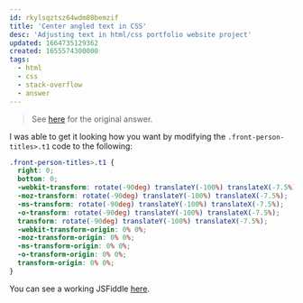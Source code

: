 ```yaml
---
id: rkylsqztsz64wdm80bemzif
title: 'Center angled text in CSS'
desc: 'Adjusting text in html/css portfolio website project'
updated: 1664735129362
created: 1655574300000
tags:
  - html
  - css
  - stack-overflow
  - answer
---
```


> See [here](https://stackoverflow.com/a/72669746/6456163) for the original answer.

I was able to get it looking how you want by modifying the `.front-person-titles>.t1` code to the following:

```css
.front-person-titles>.t1 {
  right: 0;
  bottom: 0;
  -webkit-transform: rotate(-90deg) translateY(-100%) translateX(-7.5%);
  -moz-transform: rotate(-90deg) translateY(-100%) translateX(-7.5%);
  -ms-transform: rotate(-90deg) translateY(-100%) translateX(-7.5%);
  -o-transform: rotate(-90deg) translateY(-100%) translateX(-7.5%);
  transform: rotate(-90deg) translateY(-100%) translateX(-7.5%);
  -webkit-transform-origin: 0% 0%;
  -moz-transform-origin: 0% 0%;
  -ms-transform-origin: 0% 0%;
  -o-transform-origin: 0% 0%;
  transform-origin: 0% 0%;
}
```

You can see a working JSFiddle [here](https://jsfiddle.net/ajmeese7/sjwL375g/1/).
